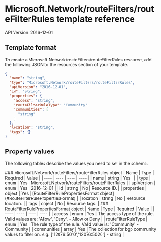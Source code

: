 # Microsoft.Network/routeFilters/routeFilterRules template reference
API Version: 2016-12-01
## Template format

To create a Microsoft.Network/routeFilters/routeFilterRules resource, add the following JSON to the resources section of your template.

```json
{
  "name": "string",
  "type": "Microsoft.Network/routeFilters/routeFilterRules",
  "apiVersion": "2016-12-01",
  "id": "string",
  "properties": {
    "access": "string",
    "routeFilterRuleType": "Community",
    "communities": [
      "string"
    ]
  },
  "location": "string",
  "tags": {}
}
```
## Property values

The following tables describe the values you need to set in the schema.

<a id="Microsoft.Network/routeFilters/routeFilterRules" />
### Microsoft.Network/routeFilters/routeFilterRules object
|  Name | Type | Required | Value |
|  ---- | ---- | ---- | ---- |
|  name | string | Yes |  |
|  type | enum | Yes | Microsoft.Network/routeFilters/routeFilterRules |
|  apiVersion | enum | Yes | 2016-12-01 |
|  id | string | No | Resource ID. |
|  properties | object | Yes | [RouteFilterRulePropertiesFormat object](#RouteFilterRulePropertiesFormat) |
|  location | string | No | Resource location. |
|  tags | object | No | Resource tags. |


<a id="RouteFilterRulePropertiesFormat" />
### RouteFilterRulePropertiesFormat object
|  Name | Type | Required | Value |
|  ---- | ---- | ---- | ---- |
|  access | enum | Yes | The access type of the rule. Valid values are: 'Allow', 'Deny'. - Allow or Deny |
|  routeFilterRuleType | enum | Yes | The rule type of the rule. Valid value is: 'Community' - Community |
|  communities | array | Yes | The collection for bgp community values to filter on. e.g. ['12076:5010','12076:5020'] - string |

